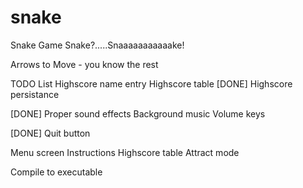 # snake
Snake Game
Snake?.....Snaaaaaaaaaaake!

Arrows to Move - you know the rest

TODO List
Highscore name entry
Highscore table
[DONE] Highscore persistance

[DONE] Proper sound effects
Background music
Volume keys

[DONE] Quit button

Menu screen
Instructions
Highscore table
Attract mode

Compile to executable